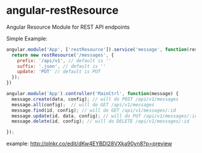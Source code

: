 angular-restResource
====================

Angular Resource Module for REST API endpoints


Simple Example:
``` js
angular.module('App', ['restResource']).service('message', function(restResource) {
  return new restResource('/messages', {
    prefix: '/api/v1', // default is ''
    suffix: '.json', // default is ''
    update: 'PUT' // default is PUT
  });
})

angular.module('App').controller('MainCtrl', function(message) {
  message.create(data, config); // will do POST /api/v1/messages
  message.all(config);  // will do GET /api/v1/messages
  message.find(id, config); // will do GET /api/v1/messages/:id
  message.update(id, data, config); // will do PUT /api/v1/messages/:id (but can be configured to do PATCH)
  message.delete(id, config); // will do DELETE /api/v1/messages/:id

});
```


example: http://plnkr.co/edit/dKw4EYBDl28VXka90yn8?p=preview
